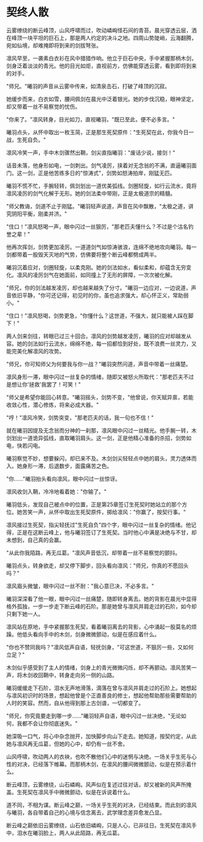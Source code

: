 # 契终人散

云雾缭绕的断云峰顶，山风呼啸而过，吹动嶙峋怪石间的青苔。晨光穿透云层，洒在峰顶一块平坦的巨石上，那是两人约定的决斗之地。四周山势陡峭，云海翻腾，宛如仙境，却难掩即将到来的剑拔弩张。

凛风早至，一袭素白衣衫在风中猎猎作响。他立于巨石中央，手中紧握那柄木剑，剑身泛着淡淡的青光。他的目光如炬，直视前方，仿佛能穿透云雾，看到即将到来的对手。

"师兄。"曦羽的声音从云雾中传来，如清泉击石，打破了峰顶的沉寂。

她缓步而来，白衣如雪，腰间佩剑在晨光中泛着银光。她的步伐沉稳，眼神坚定，却又带着一丝不易察觉的忧伤。

"你来了。"凛风转身，目光如刀，直视曦羽，"既已至此，便不必多言。"

曦羽点头，从怀中取出一枚玉简，正是那生死契原件："生死契在此，你我今日一战，生死自负。"

凛风冷笑一声，手中木剑骤然出鞘，剑尖直指曦羽："废话少说，接剑！"

话音未落，他身形如电，一剑刺出。剑气凌厉，挟着对无念翁的不满，直逼曦羽面门。这一剑，正是他苦练多日的"惊涛式"，剑势如怒涛拍岸，刚猛无匹。

曦羽不慌不忙，手腕轻转，佩剑划出一道优美弧线。剑圈轻旋，如行云流水，竟将凛风凌厉的剑气化解于无形。她的剑法柔中带刚，正是太极道宗的精髓。

"师父教诲，剑道不止于刚猛。"曦羽轻声说道，声音在风中飘散，"太极之道，讲究阴阳平衡，刚柔并济。"

"住口！"凛风怒喝一声，眼中闪过一丝狠厉，"那老匹夫懂什么？不过是个沽名钓誉之辈！"

他再次挥剑，剑势更加凌厉。一道道剑气如惊涛骇浪，连绵不绝地攻向曦羽。每一剑都带着一股毁天灭地的气势，仿佛要将整个断云峰都劈成两半。

曦羽沉着应对，剑圈轻旋，以柔克刚。她的剑法如水，看似柔和，却蕴含无穷变化。凛风的凌厉剑气在她面前，如同撞上了无形的屏障，一次次被化解。

"师兄，你的剑法越发凌厉，却也越来越失了分寸。"曦羽一边应对，一边说道，声音依旧平静，"你可还记得，初见时的你，虽也追求强大，却心怀正义，常助弱小。"

"住口！"凛风怒喝，剑势更急，"你懂什么？这世道，不强大，就只能被人踩在脚下！"

两人剑来剑往，转眼已过三十回合。凛风的剑势越发凌厉，曦羽的应对却越发从容。她的剑法如行云流水，绵绵不绝，每一招都恰到好处，既不浪费一丝灵力，又能完美化解凛风的攻势。

"师兄，你可知师父为何要我与你一战？"曦羽突然问道，声音中带着一丝痛楚。

凛风身形一滞，眼中闪过一丝复杂的情绪，随即又被怒火所取代："那老匹夫不过是想让你'拯救'我罢了！可笑！"

"师父是希望你能回心转意。"曦羽摇头，剑势不变，"他曾说，你天赋异禀，若能收敛心性，潜心修炼，将来必成大器。"

"哼！"凛风冷笑，剑势突变，"那老匹夫的话，我一句也不信！"

就在曦羽因提及无念翁而分神的一刹那，凛风眼中闪过一丝精光。他手腕一转，木剑划出一道诡异弧线，直取曦羽肩头。这一剑，正是他精心准备的杀招，剑势如电，快若闪电。

曦羽察觉不妙，想要躲闪，却已来不及。木剑剑尖轻轻点中她的肩头，灵力透体而入。她身形一滞，后退数步，面露痛苦之色。

"你......"曦羽抬头看向凛风，眼中闪过一丝惊讶。

凛风收剑入鞘，冷冷地看着她："你输了。"

曦羽低头，发现自己被点中的位置，正是第25章签订生死契时她站立的那个方位。她苦笑一声，从怀中取出生死契原件，掷给凛风："你赢了，按契行事。"

凛风接过生死契，指尖轻抚过"生死自负"四个字，眼中闪过一丝复杂的情绪。他记得，正是在这断云峰上，他与曦羽签订了生死契。当时他心中满是决绝与不甘，却未想到，自己真的会赢。

"从此你我陌路，再无瓜葛。"凛风声音低沉，却带着一丝不易察觉的颤抖。

曦羽点头，转身欲走，却又停下脚步，回头看向凛风："师兄，你真的不愿回头吗？"

凛风眉头微皱，眼中闪过一丝不耐："我心意已决，不必多言。"

曦羽深深看了他一眼，眼中闪过一丝痛楚，随即转身离去。她的背影在晨光中显得格外孤独，一步一步走下断云峰的石阶。那是她曾与凛风并肩走过的石阶，如今却只剩下她一人。

凛风站在原地，手中紧握那生死契，看着曦羽离去的背影，心中涌起一股莫名的烦躁。他低头看向手中的木剑，剑身微微颤动，似是在感应着什么。

"你也不赞同我吗？"凛风低声自语，轻抚剑身，"可这世道，不狠厉一些，又如何立足？"

木剑似乎感受到了主人的情绪，剑身上的青光微微闪烁，却不再颤动。凛风苦笑一声，将木剑收回鞘中，转身走向另一侧的山路。

曦羽缓缓走下石阶，泪水无声地滑落，滴落在曾与凛风并肩走过的石阶上。她想起与凛风初识时的场景，想起他曾是个正直善良的修士，想起他帮助那些需要帮助的人时的笑容。然而，自从他得到那上古剑谱，一切都变了。

"师兄，你究竟要走到哪一步......"曦羽轻声自语，眼中闪过一丝决绝，"无论如何，我都不会让你彻底迷失。"

她深吸一口气，将心中杂念抛开，加快脚步向山下走去。她知道，按契约定，从此她与凛风再无瓜葛，但她的心中，却仍有一丝不舍。

山风呼啸，吹动两人的衣袂，也吹不散他们心中的迷惘与决绝。一场关乎生死与心性的对决，已经落下帷幕。而那柄木剑，在凛风的腰间微微颤动，似是在预示着什么。

断云峰顶，云雾缭绕，山石嶙峋。风声似在复述过往对话，却又被新的风声所掩盖。生死契在凛风手中微微颤动，似是在诉说着什么。

道不同，不相为谋。断云峰之巅，一场关乎生死的对决，已经结束。而此刻的凛风与曦羽，各自带着自己的心境与信念离去，武学理念差异愈发凸显。

断云峰之巅依旧云雾缭绕，山石依旧嶙峋，只是人心，已非往日。生死契在凛风手中，泪水在曦羽脸上，两人从此陌路，再无瓜葛。